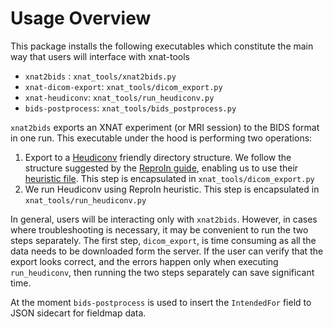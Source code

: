 # Usage Overview 

This package installs the following executables which constitute the main way that users will interface with xnat-tools

* `xnat2bids` : `xnat_tools/xnat2bids.py`
* `xnat-dicom-export`: `xnat_tools/dicom_export.py`
* `xnat-heudiconv`: `xnat_tools/run_heudiconv.py`
* `bids-postprocess`: `xnat_tools/bids_postprocess.py`

`xnat2bids` exports an XNAT experiment (or MRI session) to the BIDS format in one run. This executable under the hood is performing two operations:

1. Export to a [Heudiconv](https://github.com/nipy/heudiconv) friendly directory structure. We follow the structure suggested by the [ReproIn guide](https://github.com/ReproNim/reproin), enabling us to use their [heuristic file](https://github.com/nipy/heudiconv/blob/master/heudiconv/heuristics/reproin.py). This step is encapsulated in `xnat_tools/dicom_export.py`
2. We run Heudiconv using ReproIn heuristic. This step is encapsulated in `xnat_tools/run_heudiconv.py`

In general, users will be interacting only with `xnat2bids`. However, in cases where troubleshooting is necessary, it may be convenient to run the two steps separately. The first step, `dicom_export`,  is time consuming as all the data needs to be downloaded form the server. If the user can verify that the export looks correct, and the errors happen only when executing `run_heudiconv`, then running the two steps separately can save significant time. 

At the moment `bids-postprocess` is used to insert the `IntendedFor` field to JSON sidecart for fieldmap data.